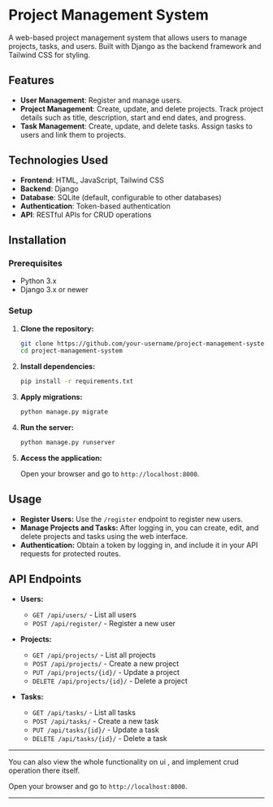 # Project Management System

A web-based project management system that allows users to manage projects, tasks, and users. Built with Django as the backend framework and Tailwind CSS for styling.

## Features

- **User Management**: Register and manage users.
- **Project Management**: Create, update, and delete projects. Track project details such as title, description, start and end dates, and progress.
- **Task Management**: Create, update, and delete tasks. Assign tasks to users and link them to projects.

## Technologies Used

- **Frontend**: HTML, JavaScript, Tailwind CSS
- **Backend**: Django
- **Database**: SQLite (default, configurable to other databases)
- **Authentication**: Token-based authentication
- **API**: RESTful APIs for CRUD operations

## Installation

### Prerequisites

- Python 3.x
- Django 3.x or newer

### Setup

1. **Clone the repository:**

    ```bash
    git clone https://github.com/your-username/project-management-system.git
    cd project-management-system
    ```

2. **Install dependencies:**

    ```bash
    pip install -r requirements.txt
    ```

3. **Apply migrations:**

    ```bash
    python manage.py migrate
    ```

4. **Run the server:**

    ```bash
    python manage.py runserver
    ```

5. **Access the application:**

    Open your browser and go to `http://localhost:8000`.

## Usage

- **Register Users:** Use the `/register` endpoint to register new users.
- **Manage Projects and Tasks:** After logging in, you can create, edit, and delete projects and tasks using the web interface.
- **Authentication:** Obtain a token by logging in, and include it in your API requests for protected routes.

## API Endpoints

- **Users:**
  - `GET /api/users/` - List all users
  - `POST /api/register/` - Register a new user

- **Projects:**
  - `GET /api/projects/` - List all projects
  - `POST /api/projects/` - Create a new project
  - `PUT /api/projects/{id}/` - Update a project
  - `DELETE /api/projects/{id}/` - Delete a project

- **Tasks:**
  - `GET /api/tasks/` - List all tasks
  - `POST /api/tasks/` - Create a new task
  - `PUT /api/tasks/{id}/` - Update a task
  - `DELETE /api/tasks/{id}/` - Delete a task

***
You can also view the whole functionality on ui , and implement crud operation there itself.

  Open your browser and go to `http://localhost:8000`.
***